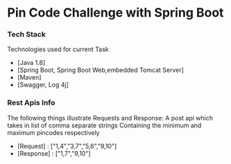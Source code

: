 # Pin Code Challenge with Spring Boot

### Tech Stack
Technologies used for current Task

* [Java 1.8]
* [Spring Boot, Spring Boot Web,embedded Tomcat Server]
* [Maven]
* [Swagger, Log 4j]

### Rest Apis Info
The following things illustrate Requests and Response:
A post api which takes in list of  comma separate strings
Containing the minimum and maximum pincodes respectively

* [Request] : ["1,4","3,7","5,6","9,10"]
* [Response] : ["1,7","9,10"]

